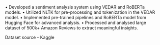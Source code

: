 •	Developed a sentiment analysis system using VEDAR and RoBERTa models.
•	Utilized NLTK for pre-processing and tokenization in the VEDAR model.
•	Implemented pre-trained pipelines and RoBERTa model from Hugging Face for advanced analysis.
•	Processed and analysed large dataset of 500k+ Amazon Reviews to extract meaningful insights.

Dataset source - Kaggle
